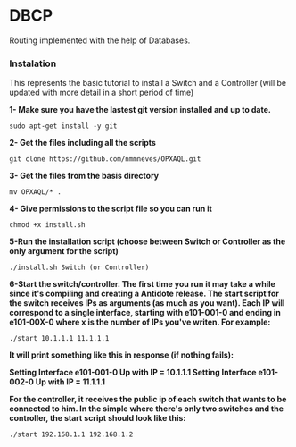 # DBCP

Routing implemented with the help of Databases.

### Instalation

This represents the basic tutorial to install a Switch and a Controller (will be updated with more detail in a short period of time)

**1- Make sure you have the lastest git version installed and up to date.**
```
sudo apt-get install -y git
```
**2- Get the files including all the scripts**
```
git clone https://github.com/nmmneves/OPXAQL.git
```
**3- Get the files from the basis directory**
```
mv OPXAQL/* .
```
**4- Give permissions to the script file so you can run it**
```
chmod +x install.sh
```
**5-Run the installation script (choose between Switch or Controller as the only argument for the script)**
```
./install.sh Switch (or Controller)
```
**6-Start the switch/controller. The first time you run it may take a while since it's compiling and creating a Antidote release.
The start script for the switch receives IPs as arguments (as much as you want). Each IP will correspond to a single interface, starting with e101-001-0 and ending in e101-00X-0 where x is the number of IPs you've writen. For example:**
```
./start 10.1.1.1 11.1.1.1

```
**It will print something like this in response (if nothing fails):**

**Setting Interface e101-001-0 Up with IP = 10.1.1.1
Setting Interface e101-002-0 Up with IP = 11.1.1.1**

**For the controller, it receives the public ip of each switch that wants to be connected to him. In the simple where there's only two switches and the controller, the start script should look like this:**
```
./start 192.168.1.1 192.168.1.2

```
